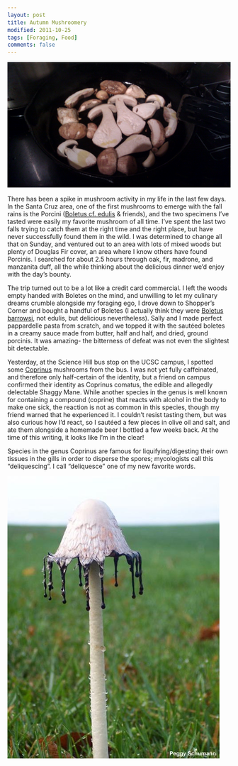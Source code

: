 ```yaml
---
layout: post
title: Autumn Mushroomery
modified: 2011-10-25
tags: [Foraging, Food]
comments: false
---
```

![boletes](/assets/images/boletes-imag0320.jpg)

There has been a spike in mushroom activity in my life in the last few days. In the Santa Cruz area, one of the first mushrooms to emerge with the fall rains is the Porcini ([Boletus cf. edulis](https://en.wikipedia.org/wiki/Boletus_edulis) & friends), and the two specimens I’ve tasted were easily my favorite mushroom of all time. I’ve spent the last two falls trying to catch them at the right time and the right place, but have never successfully found them in the wild. I was determined to change all that on Sunday, and ventured out to an area with lots of mixed woods but plenty of Douglas Fir cover, an area where I know others have found Porcinis. I searched for about 2.5 hours through oak, fir, madrone, and manzanita duff, all the while thinking about the delicious dinner we’d enjoy with the day’s bounty.

The trip turned out to be a lot like a credit card commercial. I left the woods empty handed with Boletes on the mind, and unwilling to let my culinary dreams crumble alongside my foraging ego, I drove down to Shopper’s Corner and bought a handful of Boletes (I actually think they were [Boletus barrowsi](https://en.wikipedia.org/wiki/Boletus_barrowsii), not edulis, but delicious nevertheless). Sally and I made perfect pappardelle pasta from scratch, and we topped it with the sautéed boletes in a creamy sauce made from butter, half and half, and dried, ground porcinis. It was amazing- the bitterness of defeat was not even the slightest bit detectable.

Yesterday, at the Science Hill bus stop on the UCSC campus, I spotted some [Coprinus](https://en.wikipedia.org/wiki/Coprinus) mushrooms from the bus. I was not yet fully caffeinated, and therefore only half-certain of the identity, but a friend on campus confirmed their identity as Coprinus comatus, the edible and allegedly delectable Shaggy Mane. While another species in the genus is well known for containing a compound (coprine) that reacts with alcohol in the body to make one sick, the reaction is not as common in this species, though my friend warned that he experienced it. I couldn’t resist tasting them, but was also curious how I’d react, so I sautéed a few pieces in olive oil and salt, and ate them alongside a homemade beer I bottled a few weeks back.  At the time of this writing, it looks like I’m in the clear!

Species in the genus Coprinus are famous for liquifying/digesting their own tissues in the gills in order to disperse the spores; mycologists call this “deliquescing”.  I call “deliquesce” one of my new favorite words.

![coprinus comatus](/assets/images/coprinus_comatus_02_schumann.jpg)

